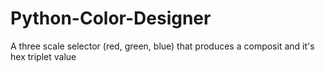 # Python-Color-Designer
A three scale selector (red, green, blue) that produces a composit and it's hex triplet value
